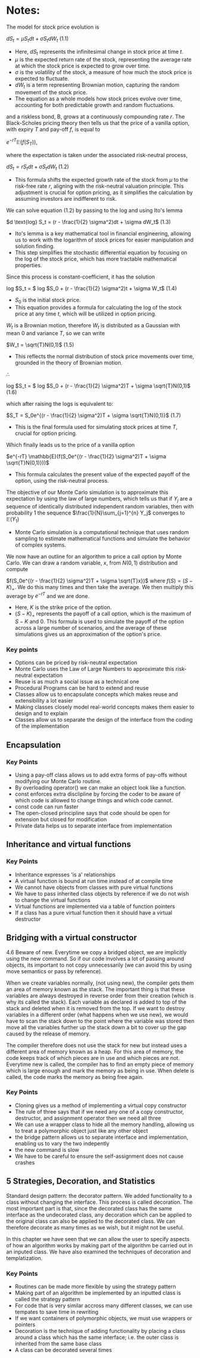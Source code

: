 # Notes:

The model for stock price evolution is 

$dS_t = \mu S_tdt + \sigma S_t dW_t$ (1.1)

- Here, $dS_t$ represents the infinitesimal change in stock price at time $t$. 
- $\mu$ is the expected return rate of the stock, representing the average rate at which the stock price is expected to grow over time. 
- $\sigma$ is the volatility of the stock, a measure of how much the stock price is expected to fluctuate. 
- $dW_t$ is a term representing Brownian motion, capturing the random movement of the stock price.
- The equation as a whole models how stock prices evolve over time, accounting for both predictable growth and random fluctuations.

and a riskless bond, B, grows at a continuously compounding rate $r$. The Black-Scholes pricing theory then tells us that the price of a vanilla option, with expiry $T$ and pay-off $f$, is equal to 

$e^{-rT} \mathbb{E}(f(S_T))$, 

where the expectation is taken under the associated risk-neutral process,

$dS_t = r S_tdt + \sigma S_t dW_t$ (1.2)

- This formula shifts the expected growth rate of the stock from $\mu$ to the risk-free rate $r$, aligning with the risk-neutral valuation principle. This adjustment is crucial for option pricing, as it simplifies the calculation by assuming investors are indifferent to risk.

We can solve equation (1.2) by passing to the log and using Ito's lemma

$d \text{log} S_t = (r - \frac{1}{2} \sigma^2)dt + \sigma dW_t$ (1.3)

- Ito's lemma is a key mathematical tool in financial engineering, allowing us to work with the logarithm of stock prices for easier manipulation and solution finding.
- This step simplifies the stochastic differential equation by focusing on the log of the stock price, which has more tractable mathematical properties.

Since this process is constant-coefficient, it has the solution

log $S_t = $ log $S_0 + (r - \frac{1}{2} \sigma^2)t + \sigma W_t$ (1.4)

- $S_0$ is the initial stock price.
- This equation provides a formula for calculating the log of the stock price at any time $t$, which will be utilized in option pricing.

$W_t$ is a Brownian motion, therefore $W_t$ is distributed as a Gaussian with mean 0 and variance $T$, so we can write

$W_t = \sqrt{T}N(0,1)$ (1.5)

- This reflects the normal distribution of stock price movements over time, grounded in the theory of Brownian motion.

$\therefore$

log $S_t = $ log $S_0 + (r - \frac{1}{2} \sigma^2)T + \sigma \sqrt{T}N(0,1)$ (1.6)
 
which after raising the logs is equivalent to:

$S_T = S_0e^{(r - \frac{1}{2} \sigma^2)T + \sigma \sqrt{T}N(0,1)}$ (1.7)

- This is the final formula used for simulating stock prices at time $T$, crucial for option pricing.

Which finally leads us to the price of a vanilla option

$e^{-rT} \mathbb{E}(f(S_0e^{(r - \frac{1}{2} \sigma^2)T + \sigma \sqrt{T}N(0,1)}))$

- This formula calculates the present value of the expected payoff of the option, using the risk-neutral process.

The objective of our Monte Carlo simulation is to approximate this expectation by using the law of large numbers, which tells us that if $Y_j$ are a sequence of identically distributed independent random variables, then with probability 1 the sequence $\frac{1}{N}\sum_{j=1}^{n} Y_j$ converges to $\mathbb{E}(Y_1)$

- Monte Carlo simulation is a computational technique that uses random sampling to estimate mathematical functions and simulate the behavior of complex systems.

We now have an outline for an algorithm to price a call option by Monte Carlo. We can draw a random variable, $x$, from $N(0,1)$ distribution and compute

$f(S_0e^{(r - \frac{1}{2} \sigma^2)T + \sigma \sqrt{T}x})$ where $f(S) = (S - K)_+$. We do this many times and then take the average. We then multiply this average by $e^{-rT}$ and we are done. 

- Here, $K$ is the strike price of the option. 
- $(S - K)_+$ represents the payoff of a call option, which is the maximum of $S - K$ and 0. This formula is used to simulate the payoff of the option across a large number of scenarios, and the average of these simulations gives us an approximation of the option's price.

### Key points
- Options can be priced by risk-neutral expectation
- Monte Carlo uses the Law of Large Numbers to approximate this risk-neutral expectation
- Reuse is as much a social issue as a technical one
- Procedural Programs can be hard to extend and reuse
- Classes allow us to encapsulate concepts which makes reuse and extensibility a lot easier
- Making classes closely model real-world concepts makes them easier to design and to explain
- Classes allow us to separate the design of the interface from the coding of the implementation


## Encapsulation

### Key Points
- Using a pay-off class allows us to add extra forms of pay-offs without modifying our Monte Carlo routine.
- By overloading operator() we can make an object look like a function.
- const enforces extra disclipline by forcing the coder to be aware of which code is allowed to change things and which code cannot. 
- const code can run faster
- The open-closed principline says that code should be open for extension but closed for modification
- Private data helps us to separate interface from implementation

## Inheritance and virtual functions

### Key Points

- Inheritance expresses 'is a' relationships
- A virtual function is bound at run time instead of at compile time
- We cannot have objects from classes with pure virtual functions
- We have to pass inherited class objects by reference if we do not wish to change the virtual functions
- Virtual functions are implemented via a table of function pointers
- If a class has a pure virtual function then it should have a virtual destructor

## Bridging with a virtual constructor

4.6 Beware of new. Everytime we copy a bridged object, we are implicitly using the new command. So if our code involves a lot of 
passing around objects, its important to not copy unnecessarily (we can avoid this by using move semantics or pass by reference).

When we create variables normally, (not using new), the compiler gets them an area of memory known as the stack. The important thing is that these
variables are always destroyed in reverse order from their creation (which is why its called the stack). Each variable as declared is added to top of the stack and deleted when it is removed from the top. If we want to destroy variables in a different order (what happens when we use new), we would have to scan the stack down to the point where the variable was stored then move all the variables further up the stack down a bit to cover up the gap caused by the release of memory. 

The compiler therefore does not use the stack for new but instead uses a different area of memory known as a heap. For this area of memory, the code keeps track of which pieces are in use and which pieces are not. Everytime new is called, the compiler has to find an empty piece of memory which is large enough and mark the memory as being in use. When delete is called, the code marks the memory as being free again.

### Key Points

- Cloning gives us a method of implementing a virtual copy constructor
- The rule of three says that if we need any one of a copy constructor, destructor, and assignment operator then we need all three
- We can use a wrapper class to hide all the memory handling, allowing us to treat a polymorphic object just like any other object
- the bridge pattern allows us to separate interface and implementation, enabling us to vary the two indepently
- the new command is slow
- We have to be careful to ensure the self-assignment does not cause crashes


## 5 Strategies, Decoration, and Statistics

Standard design pattern: the decorator pattern. We added functionality to a class without changing the interface. This process is called decoration. The most important part is that, since the decorated class has the same interface as the undecorated class, any decoration which can be applied to the original class can also be applied to the decorated class. We can therefore decorate as many times as we wish, but it might not be useful.

In this chapter we have seen that we can allow the user to specify aspects of how an algorithm works by making part of the algorithm be carried out in an inputed class. We have also examined the techniques of decoration and templatization. 

### Key Points
- Routines can be made more flexible by using the strategy pattern
- Making part of an algorithm be implemented by an inputted class is called the strategy pattern
- For code that is very similar accross many different classes, we can use tempates to save time in rewriting
- If we want containers of polymorphic objects, we must use wrappers or pointers
- Decoration is the technique of adding functionality by placing a class around a class which has the same interface; i.e. the outer class is inherited from the same base class
- A class can be decorated several times